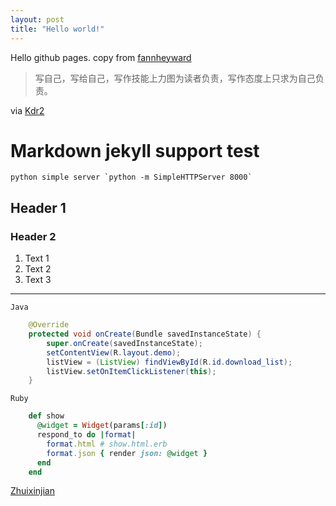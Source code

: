 ```yaml
---
layout: post
title: "Hello world!"
---
```


Hello github pages. copy from [fannheyward][1]


> 写自己，写给自己，写作技能上力图为读者负责，写作态度上只求为自己负责。

via [Kdr2][2]

# Markdown jekyll support test

	python simple server `python -m SimpleHTTPServer 8000`

## Header 1
### Header 2

1. Text 1
2. Text 2
3. Text 3

---

```Java```
```java
	@Override
    protected void onCreate(Bundle savedInstanceState) {
        super.onCreate(savedInstanceState);
        setContentView(R.layout.demo);
        listView = (ListView) findViewById(R.id.download_list);
        listView.setOnItemClickListener(this);
    }
```

```Ruby```
```ruby
	def show
	  @widget = Widget(params[:id])
	  respond_to do |format|
	    format.html # show.html.erb
	    format.json { render json: @widget }
	  end
	end
```

[Zhuixinjian][3]


[1]: http://fann.im/
[2]: http://kdr2.com/
[3]: http://zhuixinjian.com/
